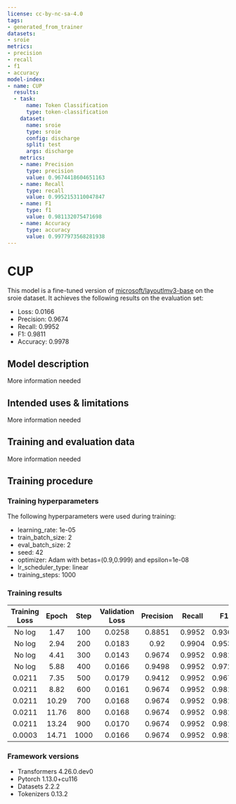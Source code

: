```yaml
---
license: cc-by-nc-sa-4.0
tags:
- generated_from_trainer
datasets:
- sroie
metrics:
- precision
- recall
- f1
- accuracy
model-index:
- name: CUP
  results:
  - task:
      name: Token Classification
      type: token-classification
    dataset:
      name: sroie
      type: sroie
      config: discharge
      split: test
      args: discharge
    metrics:
    - name: Precision
      type: precision
      value: 0.9674418604651163
    - name: Recall
      type: recall
      value: 0.9952153110047847
    - name: F1
      type: f1
      value: 0.981132075471698
    - name: Accuracy
      type: accuracy
      value: 0.9977973568281938
---
```


<!-- This model card has been generated automatically according to the information the Trainer had access to. You
should probably proofread and complete it, then remove this comment. -->

# CUP

This model is a fine-tuned version of [microsoft/layoutlmv3-base](https://huggingface.co/microsoft/layoutlmv3-base) on the sroie dataset.
It achieves the following results on the evaluation set:
- Loss: 0.0166
- Precision: 0.9674
- Recall: 0.9952
- F1: 0.9811
- Accuracy: 0.9978

## Model description

More information needed

## Intended uses & limitations

More information needed

## Training and evaluation data

More information needed

## Training procedure

### Training hyperparameters

The following hyperparameters were used during training:
- learning_rate: 1e-05
- train_batch_size: 2
- eval_batch_size: 2
- seed: 42
- optimizer: Adam with betas=(0.9,0.999) and epsilon=1e-08
- lr_scheduler_type: linear
- training_steps: 1000

### Training results

| Training Loss | Epoch | Step | Validation Loss | Precision | Recall | F1     | Accuracy |
|:-------------:|:-----:|:----:|:---------------:|:---------:|:------:|:------:|:--------:|
| No log        | 1.47  | 100  | 0.0258          | 0.8851    | 0.9952 | 0.9369 | 0.9905   |
| No log        | 2.94  | 200  | 0.0183          | 0.92      | 0.9904 | 0.9539 | 0.9941   |
| No log        | 4.41  | 300  | 0.0143          | 0.9674    | 0.9952 | 0.9811 | 0.9978   |
| No log        | 5.88  | 400  | 0.0166          | 0.9498    | 0.9952 | 0.9720 | 0.9963   |
| 0.0211        | 7.35  | 500  | 0.0179          | 0.9412    | 0.9952 | 0.9674 | 0.9956   |
| 0.0211        | 8.82  | 600  | 0.0161          | 0.9674    | 0.9952 | 0.9811 | 0.9978   |
| 0.0211        | 10.29 | 700  | 0.0168          | 0.9674    | 0.9952 | 0.9811 | 0.9978   |
| 0.0211        | 11.76 | 800  | 0.0168          | 0.9674    | 0.9952 | 0.9811 | 0.9978   |
| 0.0211        | 13.24 | 900  | 0.0170          | 0.9674    | 0.9952 | 0.9811 | 0.9978   |
| 0.0003        | 14.71 | 1000 | 0.0166          | 0.9674    | 0.9952 | 0.9811 | 0.9978   |


### Framework versions

- Transformers 4.26.0.dev0
- Pytorch 1.13.0+cu116
- Datasets 2.2.2
- Tokenizers 0.13.2
